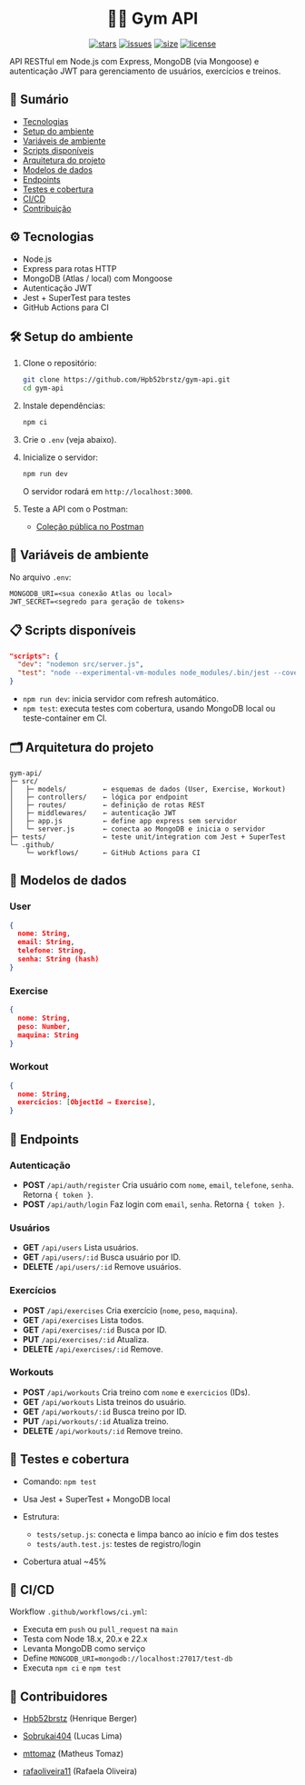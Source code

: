 <div align="center">

# 🏋️‍♀️ Gym API
[![stars](https://img.shields.io/github/stars/Hpb52brstz/gym-api?color=7E9CD8&style=for-the-badge)](https://github.com/Hpb52brstz/gym-api/stargazers)
[![issues](https://img.shields.io/github/issues/Hpb52brstz/gym-api?color=FF5D62&style=for-the-badge)](https://github.com/Hpb52brstz/gym-api/issues)
[![size](https://img.shields.io/github/repo-size/Hpb52brstz/gym-api?color=76946A&style=for-the-badge)](https://github.com/Hpb52brstz/gym-api)
[![license](https://img.shields.io/github/license/Hpb52brstz/gym-api?color=957FB8&style=for-the-badge)](https://github.com/Hpb52brstz/gym-api/blob/main/LICENSE)

</div>

API RESTful em Node.js com Express, MongoDB (via Mongoose) e autenticação JWT para gerenciamento de usuários, exercícios e treinos.

## 🔧 Sumário

* [Tecnologias](#-tecnologias)
* [Setup do ambiente](#-setup-do-ambiente)
* [Variáveis de ambiente](#-variáveis-de-ambiente)
* [Scripts disponíveis](#-scripts-disponíveis)
* [Arquitetura do projeto](#-arquitetura-do-projeto)
* [Modelos de dados](#-modelos-de-dados)
* [Endpoints](#-endpoints)
* [Testes e cobertura](#-testes-e-cobertura)
* [CI/CD](#-cicd)
* [Contribuição](#-contribuição)


## ⚙️ Tecnologias

* Node.js
* Express para rotas HTTP
* MongoDB (Atlas / local) com Mongoose
* Autenticação JWT
* Jest + SuperTest para testes
* GitHub Actions para CI


## 🛠️ Setup do ambiente

1. Clone o repositório:

   ```bash
   git clone https://github.com/Hpb52brstz/gym-api.git
   cd gym-api
   ```
2. Instale dependências:

   ```bash
   npm ci
   ```
3. Crie o `.env` (veja abaixo).
4. Inicialize o servidor:

   ```bash
   npm run dev
   ```

   O servidor rodará em `http://localhost:3000`.

5. Teste a API com o Postman:
    -  [Coleção pública no Postman](https://www.postman.com/esquadrao-scd/gym-api/overview)

## 🔐 Variáveis de ambiente

No arquivo `.env`:

```dotenv
MONGODB_URI=<sua conexão Atlas ou local>
JWT_SECRET=<segredo para geração de tokens>
```


## 📋 Scripts disponíveis

```json
"scripts": {
  "dev": "nodemon src/server.js",
  "test": "node --experimental-vm-modules node_modules/.bin/jest --coverage"
}
```

* `npm run dev`: inicia servidor com refresh automático.
* `npm test`: executa testes com cobertura, usando MongoDB local ou teste-container em CI.


## 🗂️ Arquitetura do projeto

```
gym-api/
├─ src/
│   ├─ models/         ← esquemas de dados (User, Exercise, Workout)
│   ├─ controllers/    ← lógica por endpoint
│   ├─ routes/         ← definição de rotas REST
│   ├─ middlewares/    ← autenticação JWT
│   ├─ app.js          ← define app express sem servidor
│   └─ server.js       ← conecta ao MongoDB e inicia o servidor
├─ tests/              ← teste unit/integration com Jest + SuperTest
└─ .github/
    └─ workflows/      ← GitHub Actions para CI
```


## 🧠 Modelos de dados

### User

```json
{
  nome: String,
  email: String,
  telefone: String,
  senha: String (hash)
}
```

### Exercise

```json
{
  nome: String,
  peso: Number,
  maquina: String
}
```

### Workout

```json
{
  nome: String,
  exercicios: [ObjectId → Exercise],
}
```


## 🚀 Endpoints

### Autenticação

* **POST** `/api/auth/register`
  Cria usuário com `nome`, `email`, `telefone`, `senha`. Retorna `{ token }`.
* **POST** `/api/auth/login`
  Faz login com `email`, `senha`. Retorna `{ token }`.

### Usuários

* **GET** `/api/users`
  Lista usuários.
* **GET** `/api/users/:id`
  Busca usuário por ID.
* **DELETE** `/api/users/:id`
  Remove usuários.

### Exercícios

* **POST** `/api/exercises`
  Cria exercício (`nome`, `peso`, `maquina`).
* **GET** `/api/exercises`
  Lista todos.
* **GET** `/api/exercises/:id`
  Busca por ID.
* **PUT** `/api/exercises/:id`
  Atualiza.
* **DELETE** `/api/exercises/:id`
  Remove.

### Workouts

* **POST** `/api/workouts`
  Cria treino com `nome` e `exercicios` (IDs).
* **GET** `/api/workouts`
  Lista treinos do usuário.
* **GET** `/api/workouts/:id`
  Busca treino por ID.
* **PUT** `/api/workouts/:id`
  Atualiza treino.
* **DELETE** `/api/workouts/:id`
  Remove treino.


## 🧪 Testes e cobertura

* Comando: `npm test`
* Usa Jest + SuperTest + MongoDB local
* Estrutura:

  * `tests/setup.js`: conecta e limpa banco ao início e fim dos testes
  * `tests/auth.test.js`: testes de registro/login
* Cobertura atual \~45%


## 🔁 CI/CD

Workflow `.github/workflows/ci.yml`:

* Executa em `push` ou `pull_request` na `main`
* Testa com Node 18.x, 20.x e 22.x
* Levanta MongoDB como serviço
* Define `MONGODB_URI=mongodb://localhost:27017/test-db`
* Executa `npm ci` e `npm test`


## 👥 Contribuidores

- [Hpb52brstz](https://github.com/Hpb52brstz) (Henrique Berger)

- [Sobrukai404](https://github.com/Sobrukai404) (Lucas Lima)

- [mttomaz](https://github.com/mttomaz) (Matheus Tomaz)

- [rafaoliveira11](https://github.com/rafaoliveira11) (Rafaela Oliveira)

